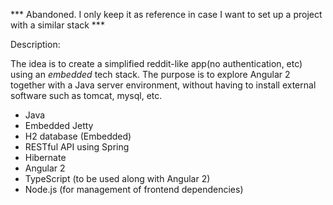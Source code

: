*** Abandoned. I only keep it as reference in case I want to set up a project with a similar stack ***

Description:

The idea is to create a simplified reddit-like app(no authentication, etc) using an _embedded_ tech stack. The purpose is to explore Angular 2 together with a Java
server environment, without having to install external software such as tomcat, mysql, etc.

* Java
* Embedded Jetty
* H2 database (Embedded)
* RESTful API using Spring
* Hibernate
* Angular 2
* TypeScript (to be used along with Angular 2)
* Node.js (for management of frontend dependencies)
